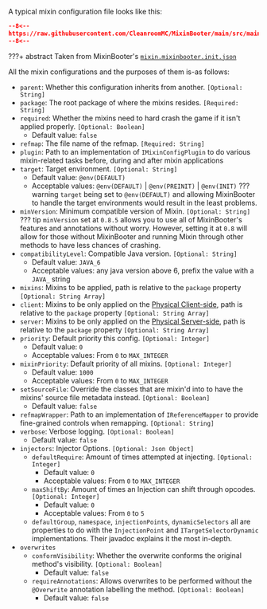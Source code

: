 A typical mixin configuration file looks like this:

```json
--8<--
https://raw.githubusercontent.com/CleanroomMC/MixinBooter/main/src/main/resources/mixin.mixinbooter.init.json
--8<--
```

???+ abstract
    Taken from MixinBooter's [`mixin.mixinbooter.init.json`](https://github.com/CleanroomMC/MixinBooter/blob/main/src/main/resources/mixin.mixinbooter.init.json)

All the mixin configurations and the purposes of them is-as follows:

- `parent`: Whether this configuration inherits from another. `[Optional: String]`
- `package`: The root package of where the mixins resides. `[Required: String]`
- `required`: Whether the mixins need to hard crash the game if it isn't applied properly. `[Optional: Boolean]`
    - Default value: `false`
- `refmap`: The file name of the refmap. `[Required: String]`
- `plugin`: Path to an implementation of `IMixinConfigPlugin` to do various mixin-related tasks before, during and after mixin applications
- `target`: Target environment. `[Optional: String]`
    - Default value: `@env(DEFAULT)`
    - Acceptable values: `@env(DEFAULT)` | `@env(PREINIT)` | `@env(INIT)`
??? warning
    `target` being set to `@env(DEFAULT)` and allowing MixinBooter to handle the target environments would result in the least problems.
- `minVersion`: Minimum compatible version of Mixin. `[Optional: String]`
??? tip
    `minVersion` set at `0.8.5` allows you to use all of MixinBooter's features and annotations without worry. However, setting it at `0.8` will allow for those without MixinBooter and running Mixin through other methods to have less chances of crashing.
- `compatibilityLevel`: Compatible Java version. `[Optional: String]`
    - Default value: `JAVA_6`
    - Acceptable values: any java version above 6, prefix the value with a `JAVA_` string
- `mixins`: Mixins to be applied, path is relative to the `package` property `[Optional: String Array]`
- `client`: Mixins to be only applied on the [Physical Client-side](../../../sidedness), path is relative to the `package` property `[Optional: String Array]`
- `server`: Mixins to be only applied on the [Physical Server-side](../../../sidedness), path is relative to the `package` property `[Optional: String Array]`
- `priority`: Default priority this config. `[Optional: Integer]`
    - Default value: `0`
    - Acceptable values: From `0` to `MAX_INTEGER`
- `mixinPriority`: Default priority of all mixins. `[Optional: Integer]`
    - Default value: `1000`
    - Acceptable values: From `0` to `MAX_INTEGER`
- `setSourceFile`: Override the classes that are mixin'd into to have the mixins' source file metadata instead. `[Optional: Boolean]`
    - Default value: `false`
- `refmapWrapper`: Path to an implementation of `IReferenceMapper` to provide fine-grained controls when remapping. `[Optional: String]`
- `verbose`: Verbose logging. `[Optional: Boolean]`
    - Default value: `false`
- `injectors`: Injector Options. `[Optional: Json Object]`
    - `defaultRequire`: Amount of times attempted at injecting. `[Optional: Integer]`
        - Default value: `0`
        - Acceptable values: From `0` to `MAX_INTEGER`
    - `maxShiftBy`: Amount of times an Injection can shift through opcodes. `[Optional: Integer]`
        - Default value: `0`
        - Acceptable values: From `0` to `5`
    - `defaultGroup`, `namespace`, `injectionPoints`, `dynamicSelectors` all are properties to do with the `InjectionPoint` and `ITargetSelectorDynamic` implementations. Their javadoc explains it the most in-depth.
- `overwrites`
    - `conformVisibility`: Whether the overwrite conforms the original method's visibility. `[Optional: Boolean]`
        - Default value: `false`
    - `requireAnnotations`: Allows overwrites to be performed without the `@Overwrite` annotation labelling the method. `[Optional: Boolean]`
        - Default value: `false`